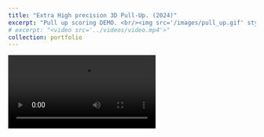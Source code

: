 ```yaml
---
title: "Extra High precision 3D Pull-Up. (2024)"
excerpt: "Pull up scoring DEMO. <br/><img src='/images/pull_up.gif' style='max-width: 500px;'>"
# excerpt: "<video src='../videos/video.mp4'>"
collection: portfolio
---
```



<video src="/videos/pull_up.mp4" controls style="max-width: 700px;">
  Your browser does not support the video tag.
</video>


